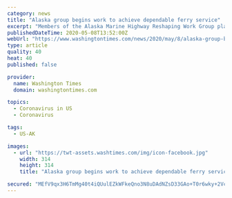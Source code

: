 ```yaml
---
category: news
title: "Alaska group begins work to achieve dependable ferry service"
excerpt: "Members of the Alaska Marine Highway Reshaping Work Group plan to make achieving consistent, dependable state ferry service the group’s top priority."
publishedDateTime: 2020-05-08T13:52:00Z
webUrl: "https://www.washingtontimes.com/news/2020/may/8/alaska-group-begins-work-to-achieve-dependable-fer/"
type: article
quality: 40
heat: 40
published: false

provider:
  name: Washington Times
  domain: washingtontimes.com

topics:
  - Coronavirus in US
  - Coronavirus

tags:
  - US-AK

images:
  - url: "https://twt-assets.washtimes.com/img/icon-facebook.jpg"
    width: 314
    height: 314
    title: "Alaska group begins work to achieve dependable ferry service"

secured: "MEfV9qx3H6TmMg40t4iQUulEZkWFkeQno3N8uDAdNZsD33GAo+T0r6wky+2Vc4X761uZUYSNRq0tvhOfCxib1WieRoCPF3qWvdSwCTyiRQ77rHRb5DWy00M9pgrDWYnYZ1yXgUHYOLFCuUc36Maqhse5kUSzaG7LokvsUzXpx98FjQ9MIq3inH5kgHQV5fTH3EPtX6gsmirHDPCK1I2eSW/Iad8xHwfl9NvpxzlKe6JXloZlZN29o5Sk2mlmD17HOc+SvSlbo3855t+zSYhYRIKX0qRFkC6RhPeuYyF6TUNyx3LIl4hsB5Ba9FtIN6vK;DUGz1hqMJMJKwhIs68w5UQ=="
---
```


